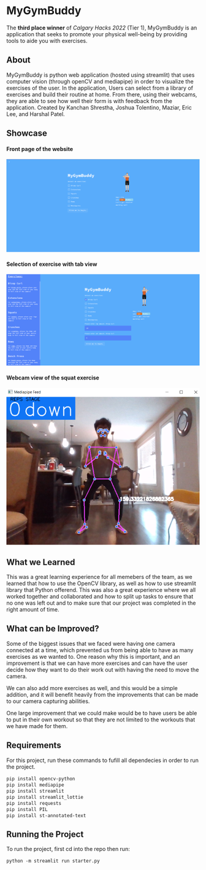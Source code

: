 # MyGymBuddy

The **third place winner** of *Calgary Hacks 2022* (Tier 1), MyGymBuddy is an application that seeks to promote your physical well-being by providing tools to aide you with exercises.
 
## About
MyGymBuddy is python web application (hosted using streamlit) that uses computer vision (through openCV and mediapipe) in order to visualize the exercises of the user. In the application, Users can select from a library of exercises and build their routine at home. From there, using their webcams, they are able to see how well their form is with feedback from the application. Created by Kanchan Shrestha, Joshua Tolentino, Maziar, Eric Lee, and Harshal Patel. 
  
 ## Showcase
 
  #### Front page of the website
 ![alt text](https://github.com/jtolentino1/MyGymBuddy/blob/main/showcase1.png)
 
  #### Selection of exercise with tab view
 ![alt text](https://github.com/jtolentino1/MyGymBuddy/blob/main/showcase2.png)
 
   #### Webcam view of the squat exercise
  ![alt text](https://github.com/jtolentino1/MyGymBuddy/blob/main/showcase3.png)
 
 ## What we Learned
 
 This was a great learning experience for all memebers of the team, as we learned that how to use the OpenCV library, as well as how to use streamlit library that Python offerend. This was also a great experience where we all worked together and collaborated and how to split up tasks to ensure that no one was left out and to make sure that our project was completed in the right amount of time. 


 ## What can be Improved?

Some of the biggest issues that we faced were having one camera connected at a time, which prevented us from being able to have as many exercises as we wanted to. One reason why this is important, and an improvement is that we can have more exercises and can have the user decide how they want to do their work out with having the need to move the camera. 

We can also add more exercises as well, and this would be a simple addition, and it will benefit heavily from the improvements that can be made to our camera capturing abilities. 

One large improvement that we could make would be to have users be able to put in their own workout so that they are not limited to the workouts that we have made for them.

## Requirements

For this project, run these commands to fufill all dependecies in order to run the project.
```
pip install opencv-python
pip install mediapipe
pip install streamlit
pip install streamlit_lottie
pip install requests
pip install PIL
pip install st-annotated-text
```
## Running the Project

To run the project, first cd into the repo then run:

```
python -m streamlit run starter.py
```
